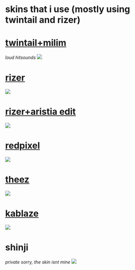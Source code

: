 

# skins that i use (mostly using twintail and rizer)


# [twintail+milim](https://www.dropbox.com/s/dbpkxobkoatv4fn/twintail%2Bmilim.osk?dl=0)
*loud hitsounds*
![](https://osu.ppy.sh/ss/15400529/d4ea)

# [rizer](https://www.dropbox.com/s/xfcmkq385g0lg3e/rizer.osk?dl=0)
![](https://osu.ppy.sh/ss/15400526/a5ca)

# [rizer+aristia edit](https://www.dropbox.com/s/k1ux7h8ilyrsic6/rizer%2Baristia%20edit.osk?dl=0)
![](https://osu.ppy.sh/ss/15406057/ff7c)

# [redpixel](https://www.dropbox.com/s/tr9p2j90zaoda03/redpixel.osk?dl=0)
![](https://osu.ppy.sh/ss/15455783/0d17)

# [theez](https://theez.s-ul.eu/zHf87Cod)
![](https://osu.gatari.pw/ss/E6K1E7UO.jpg)

# [kablaze](http://kablaze.u.catgirlsare.sexy/pT-bgwJK.osk) 
![](https://osu.ppy.sh/ss/15427904/e9c6)

# shinji 
*private sorry, the skin isnt mine*
 ![](https://osu.ppy.sh/ss/15370331/5058)
